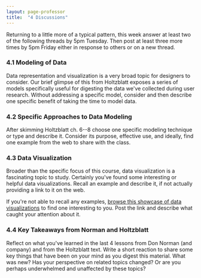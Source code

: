 ```yaml
---
layout: page-professor
title:  "4 Discussions"
---
```

Returning to a little more of a typical pattern, this week answer at least two of the following threads by 5pm Tuesday. Then post at least three more times by 5pm Friday either in response to others or on a new thread.

### 4.1 Modeling of Data

Data representation and visualization is a very broad topic for designers to consider. Our brief glimpse of this from Holtzblatt exposes a series of models specifically useful for digesting the data we've collected during user research. Without addressing a specific model, consider and then describe one specific benefit of taking the time to model data.

### 4.2 Specific Approaches to Data Modeling

After skimming Holtzblatt ch. 6--8 choose one specific modeling technique or type and describe it. Consider its purpose, effective use, and ideally, find one example from the web to share with the class.

### 4.3 Data Visualization

Broader than the specific focus of this course, data visualization is a fascinating topic to study. Certainly you've found some interesting or helpful data visualizations. Recall an example and describe it, if not actually providing a link to it on the web.

If you're not able to recall any examples, [browse this showcase of data visualizations](http://www.informationisbeautiful.net/) to find one interesting to you. Post the link and describe what caught your attention about it.

### 4.4 Key Takeaways from Norman and Holtzblatt

Reflect on what you've learned in the last 4 lessons from Don Norman (and company) and from the Holtzblatt text. Write a short reaction to share some key things that have been on your mind as you digest this material. What was new? Has your perspective on related topics changed? Or are you perhaps underwhelmed and unaffected by these topics?
